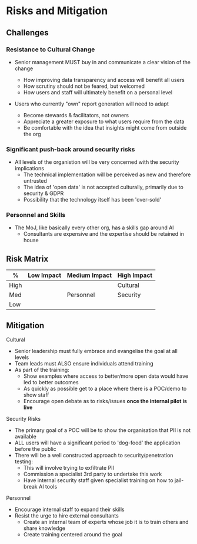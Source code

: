 # Risks and Mitigation

## Challenges
### Resistance to Cultural Change 
  
  * Senior management MUST buy in and communicate a clear vision of the change
    * How improving data transparency and access will benefit all users
    * How scrutiny should not be feared, but welcomed
    * How users and staff will ultimately benefit on a personal level
  
  * Users who currently "own" report generation will need to adapt
    * Become stewards & facilitators, not owners
    * Appreciate a greater exposure to what users require from the data
    * Be comfortable with the idea that insights might come from outside the org    
  
### Significant push-back around security risks

  * All levels of the organistion will be very concerned with the security implications
    * The technical implementation will be perceived as new and therefore untrusted
    * The idea of 'open data' is not accepted culturally, primarily due to security & GDPR
    * Possibility that the technology itself has been 'over-sold'

### Personnel and Skills

  * The MoJ, like basically every other org, has a skills gap around AI
    * Consultants are expensive and the expertise should be retained in house

## Risk Matrix

|  %    | Low Impact| Medium Impact | High Impact |
|----   |-----------|---------------|-------------|
| High  |           |               |  Cultural   |
| Med   |           |  Personnel    |  Security   |
| Low   |           |               |             |

## Mitigation

Cultural 
  - Senior leadership must fully embrace and evangelise the goal at all levels
  - Team leads must ALSO ensure individuals attend training
  - As part of the training:
    - Show examples where access to better/more open data would have led to better outcomes
    - As quickly as possible get to a place where there is a POC/demo to show staff
    - Encourage open debate as to risks/issues **once the internal pilot is live**

Security Risks
  - The primary goal of a POC will be to show the organisation that PII is not available
  - ALL users will have a significant period to 'dog-food' the application before the public
  - There will be a well constructed approach to security/penetration testing:
    - This will involve trying to exfiltrate PII
    - Commission a specialist 3rd party to undertake this work
    - Have internal security staff given specialist training on how to jail-break AI tools

Personnel
  - Encourage internal staff to expand their skills
  - Resist the urge to hire external consultants
    - Create an internal team of experts whose job it is to train others and share knowledge
    - Create training centered around the goal


